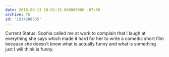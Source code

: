 ```yaml
---
date: 2018-08-13 18:02:15.000000000 -07:00
archive: fb
id: '1534208535'
---
```


Current Status: Sophia called me at work to complain that I laugh at everything she says which made it hard for her to write a comedic short film because she doesn't know what is actually funny and what is something just I will think is funny.
